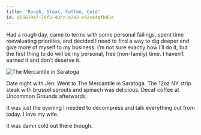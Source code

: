 ```yaml
---
title: 'Rough, Steak, Coffee, Cold'
id: 85561947-78f3-40cc-a703-c92c44afbd5e
---
```

Had a rough day, came to terms with some personal failings, spent time reevaluating priorities, and decided I need to find a way to dig deeper and give more of myself to my business. I’m not sure exactly how I’ll do it, but the first thing to do will be my personal, free (non-family) time. I haven’t earned it and don’t deserve it.

![The Mercantile in Saratoga](/assets/content/mercantile.jpg)

Date night with Jen. Went to The Mercantile in Saratoga. The 12oz NY strip steak with brussel sprouts and spinach was delicious. Decaf coffee at Uncommon Grounds afterwards.


It was just the evening I needed to decompress and talk everything out from today. I love my wife.

It was damn cold out there though.
